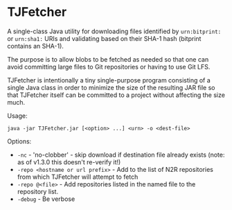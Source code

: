 # TJFetcher

A single-class Java utility for downloading files identified by
`urn:bitprint:` or `urn:sha1:` URIs and validating based on their
SHA-1 hash (bitprint contains an SHA-1).

The purpose is to allow blobs to be fetched as needed so that one can
avoid committing large files to Git repositories or having to use Git LFS.

TJFetcher is intentionally a tiny single-purpose program consisting of
a single Java class in order to minimize the size of the resulting JAR
file so that TJFetcher itself can be committed to a project without
affecting the size much.

Usage:

```
java -jar TJFetcher.jar [<option> ...] <urn> -o <dest-file>
```

Options:

- ``-nc`` - 'no-clobber' - skip download if destination file already exists
  (note: as of v1.3.0 this doesn't re-verify it!)
- ```-repo <hostname or url prefix>``` - Add to the list of N2R
  repositories from which TJFetcher will attempt to fetch
- ```-repo @<file>``` - Add repositories listed in the named file
  to the repository list.
- ```-debug``` - Be verbose
